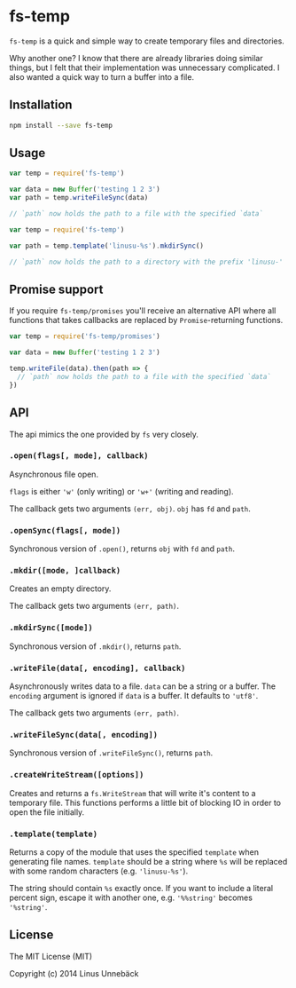 
# fs-temp

`fs-temp` is a quick and simple way to create temporary files and directories.

Why another one? I know that there are already libraries doing similar things,
but I felt that their implementation was unnecessary complicated. I also wanted
a quick way to turn a buffer into a file.

## Installation

```sh
npm install --save fs-temp
```

## Usage

```js
var temp = require('fs-temp')

var data = new Buffer('testing 1 2 3')
var path = temp.writeFileSync(data)

// `path` now holds the path to a file with the specified `data`
```

```js
var temp = require('fs-temp')

var path = temp.template('linusu-%s').mkdirSync()

// `path` now holds the path to a directory with the prefix 'linusu-'
```

## Promise support

If you require `fs-temp/promises` you'll receive an alternative API where all
functions that takes callbacks are replaced by `Promise`-returning functions.

```js
var temp = require('fs-temp/promises')

var data = new Buffer('testing 1 2 3')

temp.writeFile(data).then(path => {
  // `path` now holds the path to a file with the specified `data`
})
```

## API

The api mimics the one provided by `fs` very closely.

### `.open(flags[, mode], callback)`

Asynchronous file open.

`flags` is either `'w'` (only writing) or `'w+'` (writing and reading).

The callback gets two arguments `(err, obj)`. `obj` has `fd` and `path`.

### `.openSync(flags[, mode])`

Synchronous version of `.open()`, returns `obj` with `fd` and `path`.

### `.mkdir([mode, ]callback)`

Creates an empty directory.

The callback gets two arguments `(err, path)`.

### `.mkdirSync([mode])`

Synchronous version of `.mkdir()`, returns `path`.

### `.writeFile(data[, encoding], callback)`

Asynchronously writes data to a file. `data` can be a string or a buffer. The
`encoding` argument is ignored if `data` is a buffer. It defaults to `'utf8'`.

The callback gets two arguments `(err, path)`.

### `.writeFileSync(data[, encoding])`

Synchronous version of `.writeFileSync()`, returns `path`.

### `.createWriteStream([options])`

Creates and returns a `fs.WriteStream` that will write it's content to a
temporary file. This functions performs a little bit of blocking IO in order to
open the file initially.

### `.template(template)`

Returns a copy of the module that uses the specified `template` when generating
file names. `template` should be a string where `%s` will be replaced with some
random characters (e.g. `'linusu-%s'`).

The string should contain `%s` exactly once. If you want to include a literal
percent sign, escape it with another one, e.g. `'%%string'` becomes `'%string'`.

## License

The MIT License (MIT)

Copyright (c) 2014 Linus Unnebäck
